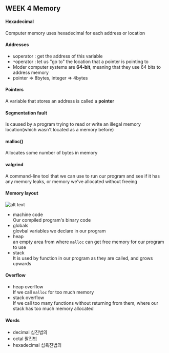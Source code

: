 ## WEEK 4 Memory

#### Hexadecimal
Computer memory uses hexadecimal for each address or location

#### Addresses
- `&`operator : get the address of this variable
- `*`operator : let us "go to" the location that a pointer is pointing to
- Moder computer systems are **64-bit**, meaning that they use 64 bits to address memory
- pointer => 8bytes, integer => 4bytes 

#### Pointers
A variable that stores an address is called a **pointer**

#### Segmentation fault
Is caused by a program trying to read or write an illegal memory location(which wasn't located as a memory before)

#### malloc()
Allocates some number of bytes in memory 

#### valgrind
A command-line tool that we can use to run our program and see if it has any memory leaks, or memory we've allocated without freeing

#### Memory layout
![alt text](https://cs50.harvard.edu/x/2021/notes/4/memory_layout.png)
- machine code
<br>Our compiled program's binary code
- globals
<br>glovbal variables we declare in our program
- heap
<br>an empty area from where `malloc` can get free memory for our program to use
- stack
<br>It is used by function in our program as they are called, and grows upwards

#### Overflow
- heap overflow
<br>If we call `malloc` for too much memory
- stack overflow
<br>If we call too many functions without returning from them, where our stack has too much memory allocated

#### Words
- decimal 십진법의
- octal 팔진법
- hexadecimal 십육진법의 
